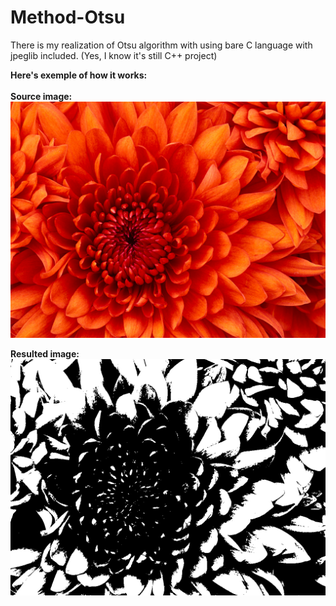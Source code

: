 # Method-Otsu
There is my realization of Otsu algorithm with using bare C language with jpeglib included. (Yes, I know it's still C++ project)

**Here's exemple of how it works:** <br><br>
**Source image:**
<img src="Method Otsi/ImageIn.jpg" />

**Resulted image:**
<img src="Method Otsi/Result_ImageIn.jpg" />
